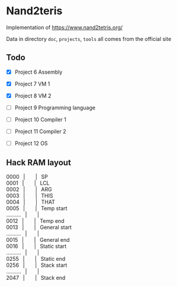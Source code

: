 # Nand2teris

Implementation of https://www.nand2tetris.org/

Data in directory `doc`, `projects`, `tools` all comes from the official site

## Todo

- [x] Project 6 Assembly
- [x] Project 7 VM 1
- [x] Project 8 VM 2
- [ ] Project 9 Programming language
- [ ] Project 10 Compiler 1
- [ ] Project 11 Compiler 2
- [ ] Project 12 OS


## Hack RAM layout

0000 &ensp;|&ensp;&ensp;&ensp;&ensp;| &ensp;SP \
0001 &ensp;|&ensp;&ensp;&ensp;&ensp;| &ensp;LCL \
0002 &ensp;|&ensp;&ensp;&ensp;&ensp;| &ensp;ARG \
0003 &ensp;|&ensp;&ensp;&ensp;&ensp;| &ensp;THIS \
0004 &ensp;|&ensp;&ensp;&ensp;&ensp;| &ensp;THAT \
0005 &ensp;|&ensp;&ensp;&ensp;&ensp;| &ensp;Temp start \
.......... &ensp;|&ensp;&ensp;&ensp;&ensp;| &ensp;\
0012 &ensp;|&ensp;&ensp;&ensp;&ensp;| &ensp;Temp end\
0013 &ensp;|&ensp;&ensp;&ensp;&ensp;| &ensp;General start\
.......... &ensp;|&ensp;&ensp;&ensp;&ensp;| &ensp;\
0015 &ensp;|&ensp;&ensp;&ensp;&ensp;| &ensp;General end\
0016 &ensp;|&ensp;&ensp;&ensp;&ensp;| &ensp;Static start\
.......... &ensp;|&ensp;&ensp;&ensp;&ensp;| &ensp;\
0255 &ensp;|&ensp;&ensp;&ensp;&ensp;| &ensp;Static end\
0256 &ensp;|&ensp;&ensp;&ensp;&ensp;| &ensp;Stack start\
.......... &ensp;|&ensp;&ensp;&ensp;&ensp;| &ensp;\
2047 &ensp;|&ensp;&ensp;&ensp;&ensp;| &ensp;Stack end